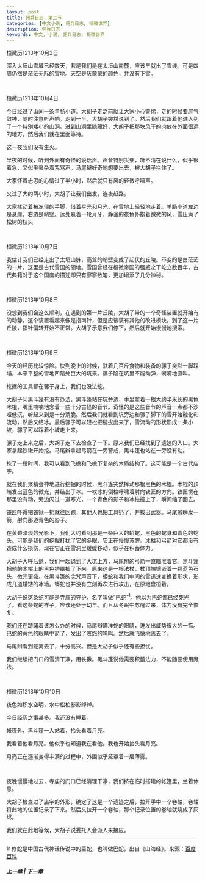 ```yaml
---
layout: post
title: 佣兵日志，第二节
categories: [中文小说, 佣兵日志, 桓微世界]
description: 佣兵日志
keywords: 中文, 小说, 佣兵日志, 桓微世界
---
```


桓微历1213年10月2日

深入太垣山雪域已经数天，若是我们是在太垣山南麓，应该早就出了雪线。可是四周仍然是茫茫无际的雪地。天空是灰蒙蒙的颜色，并没有下雪。

<br>

桓微历1213年10月4日

今日经过了山间一条羊肠小道。大胡子走之前就让大家小心警惕，走的时候要屏气敛神，随时注意听声响。走到一半，大胡子突然说到了。然后我们就跟着他进入到了一个特别矮小的山洞。进到山洞里隐藏好，大胡子把那块风干的肉放在外面很远的地方。然后我们就在里面等待。

这一夜我们没有生火。

半夜的时候，听到外面有奇怪的说话声。声音特别尖细，听不清在说什么，似乎很着急，又似乎夹杂着咒骂声。马尾辫好奇地想要出去，被大胡子拦住了。

大家怀着忐忑的心情过了半小时，然后就只有风的轻微呼啸声。

又过了大约两小时，大胡子让我们出发，连夜赶路。

大家揉动着被冻僵的手脚，借着星光和月光，在雪地上轻轻地走着。羊肠小道左边是悬崖，右边是峭壁。远处悬着一轮月牙，静谧的夜色怀抱着微微的风，雪压满了松树的枝头.

<br>

桓微历1213年10月7日

我估计我们已经走出了太垣山脉，高耸的峭壁变成了起伏的丘陵。不变的是白茫茫的一片。这里是古代雪国的领地。雪国曾经在桓微帝国的强威之下屹立数百年，古代典籍对于这个国度的描述却只有寥寥数笔，更加增添了几分神秘。

<br>

桓微历1213年10月8日

没想到我们会这么顺利，在遇到的第一片丘陵，大胡子带的一个奇怪装置就开始有的动静。这个装置看起来像是指南针，但是应该装有其他的改进模块。到了这一片丘陵，指针偏转开始不正常。大胡子示意我们停下，然后就开始慢慢地搜索。

<br>

桓微历1213年10月9日

今天的经历比较惊险。快到晚上的时候，驮着几百斤食物和装备的骡子突然一脚踩塌，本来平整的雪地凹陷处巨大的坑来。骡子陷在坑里不能动弹，嗬嗬地直叫。

挖掘的工具都在骡子身上，我们也没法挖。

大胡子问黑斗篷有没有办法，黑斗篷站在坑旁边，手里拿着一根大约半米长的黑色木棍，嘴里喃喃地念着一些十分古怪的音节。奇怪的是这些音节的声音一点都不沙哑低沉，听起来到是十分清脆。然后我们就看到坑旁边和骡子脚下的雪开始融化和流动，然后又结冰。最后骡子可以轻松把腿拔出来了，雪流动的形状形成一条小坡，骡子可以踩着小坡走上来。

骡子走上来之后，大胡子走下去检查了一下。原来我们已经找到了遗迹的入口。大家拿起铁锹开始挖。马尾辫拿起弓箭在一旁警戒，黑斗篷也站在一旁没有动。

挖了一段时间，我可以看到飞檐和飞檐下复杂的木质结构了。这可能是一个古代庙宇。

就在我们聚精会神地进行挖掘的时候，黑斗篷突然挥动那根黑色的木棍。木棍的顶端发出蓝色的微光，并结出了冰。一枚冰的倒柱呼啸着射向铁匠的方向。铁匠愣在那里没有动，旁边闪过一道寒光，一个青色的影子和冰柱撞上了，瞬间缩了回去。

铁匠吓得把铁锹一扔就往回跑，其他人也把工具扔了，并拔出武器。马尾辫瞬发一箭，射向那道青色的影子。

在黄昏暗淡的光影下，我们大约看到那是一条巨大的蟒蛇，黑色的蛇身和青色的蛇头。可能是我们的挖掘打扰了它的冬眠，它正在慢慢苏醒。冰柱和弓箭对它都没有造成什么损伤，现在它正在雪洞里缓缓移动，似乎在积蓄体力。

大胡子大呼后退，我们一起退到了大坑上方，马尾辫的弓箭一直瞄准着它。黑斗篷把他的木棍上的黑色护罩扯了下来。原来这是一根法杖，杖顶端镶嵌着一颗蓝色石头，微光更盛。在黑斗篷的念咒声音下，蟒蛇和我们中间的雪迅速变换着形状，形成几道矮矮的冰墙。蟒蛇也并没有立刻再次进行攻击，在原地盘桓着。

大胡子说这条蛇可能是寺庙的守护，名字叫做“巴蛇”<sup>1</sup>。他以为巴蛇都已经死光了。看这条蛇的样子，应该还处于幼年。而且从冬眠中苏醒过来，体力没有完全恢复。

我们还在踌躇着该怎么办的时候，马尾辫瞄准蛇的眼睛，迸发出威势很大的一箭。巴蛇的黄色的眼睛中箭了，发出了哀怨的呜鸣。然后就飞快地离去了。

马尾辫看到蛇离去了，十分高兴。但是大胡子似乎还有些担忧。

我们继续把门口的雪清干净，用铁锹。黑斗篷说他需要积蓄法力，不能随便使用魔法。

<br>

桓微历1213年10月10日

夜色如积水空明，水中松柏影影绰绰。

今日经历之事甚多。我还没有睡着。

帐篷外，黑斗篷一人站着，抬头看着月亮。

我看着他看月亮。他似乎也知道我在看他。我也开始抬头看月亮。

月亮正在逐渐变得丰满的过程中，外围似乎笼罩着一层薄雾。

<br>

夜晚慢慢地过去，寺庙的门口已经清理干净，我们挤在临时搭建的帐篷里，坐着休息。

大胡子检查过了庙宇的外形，确定了这是一个遗迹之后，拉开手中一个卷轴，卷轴将此地的位置记录了下来。然后又拉开一个卷轴，那个记录位置的卷轴就烧成了灰烬。

我们就在此地等候，大胡子说委托人会派人来接应。

<hr>

1: 修蛇是中国古代神话传说中的巨蛇，也叫做巴蛇，出自《山海经》。来源：[百度百科](https://baike.baidu.com/item/%E4%BF%AE%E8%9B%87/6345906?fromtitle=%E5%B7%B4%E8%9B%87&fromid=2927345&type=syn)
##### [上一章](/2016/09/10/MercenarysDairy-1/) | [下一章](/2017/04/01/MercenarysDairy-3/)

